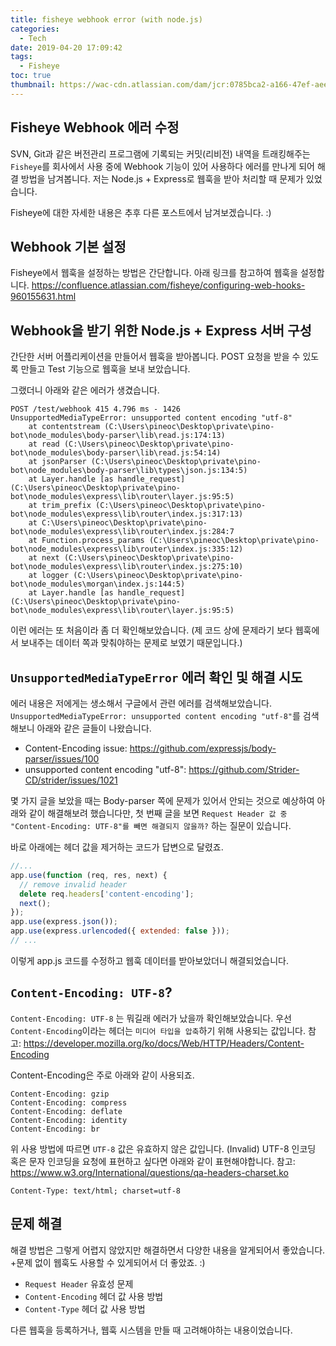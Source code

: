 ```yaml
---
title: fisheye webhook error (with node.js)
categories:
  - Tech
date: 2019-04-20 17:09:42
tags:
  - Fisheye
toc: true
thumbnail: https://wac-cdn.atlassian.com/dam/jcr:0785bca2-a166-47ef-aeec-c657e7627af0/Fisheye@2x-blue.png?cdnVersion=457
---
```



## Fisheye Webhook 에러 수정

SVN, Git과 같은 버전관리 프로그램에 기록되는 커밋(리비전) 내역을 트래킹해주는
`Fisheye`를 회사에서 사용 중에 Webhook 기능이 있어 사용하다 에러를 만나게 되어 해결 방법을 남겨봅니다.
저는 Node.js + Express로 웹훅을 받아 처리할 때 문제가 있었습니다.

Fisheye에 대한 자세한 내용은 추후 다른 포스트에서 남겨보겠습니다. :)

## Webhook 기본 설정

Fisheye에서 웹훅을 설정하는 방법은 간단합니다.
아래 링크를 참고하여 웹훅을 설정합니다.
<https://confluence.atlassian.com/fisheye/configuring-web-hooks-960155631.html>

## Webhook을 받기 위한 Node.js + Express 서버 구성

간단한 서버 어플리케이션을 만들어서 웹훅을 받아봅니다.
POST 요청을 받을 수 있도록 만들고 Test 기능으로 웹훅을 보내 보았습니다.

그랬더니 아래와 같은 에러가 생겼습니다.

```
POST /test/webhook 415 4.796 ms - 1426
UnsupportedMediaTypeError: unsupported content encoding "utf-8"
    at contentstream (C:\Users\pineoc\Desktop\private\pino-bot\node_modules\body-parser\lib\read.js:174:13)
    at read (C:\Users\pineoc\Desktop\private\pino-bot\node_modules\body-parser\lib\read.js:54:14)
    at jsonParser (C:\Users\pineoc\Desktop\private\pino-bot\node_modules\body-parser\lib\types\json.js:134:5)
    at Layer.handle [as handle_request] (C:\Users\pineoc\Desktop\private\pino-bot\node_modules\express\lib\router\layer.js:95:5)
    at trim_prefix (C:\Users\pineoc\Desktop\private\pino-bot\node_modules\express\lib\router\index.js:317:13)
    at C:\Users\pineoc\Desktop\private\pino-bot\node_modules\express\lib\router\index.js:284:7
    at Function.process_params (C:\Users\pineoc\Desktop\private\pino-bot\node_modules\express\lib\router\index.js:335:12)
    at next (C:\Users\pineoc\Desktop\private\pino-bot\node_modules\express\lib\router\index.js:275:10)
    at logger (C:\Users\pineoc\Desktop\private\pino-bot\node_modules\morgan\index.js:144:5)
    at Layer.handle [as handle_request] (C:\Users\pineoc\Desktop\private\pino-bot\node_modules\express\lib\router\layer.js:95:5)
```

이런 에러는 또 처음이라 좀 더 확인해보았습니다.
(제 코드 상에 문제라기 보다 웹훅에서 보내주는 데이터 쪽과 맞춰야하는 문제로 보였기 때문입니다.)

## `UnsupportedMediaTypeError` 에러 확인 및 해결 시도

에러 내용은 저에게는 생소해서 구글에서 관련 에러를 검색해보았습니다.
`UnsupportedMediaTypeError: unsupported content encoding "utf-8"`를 검색해보니
아래와 같은 글들이 나왔습니다.

- Content-Encoding issue: <https://github.com/expressjs/body-parser/issues/100>
- unsupported content encoding "utf-8": <https://github.com/Strider-CD/strider/issues/1021>

몇 가지 글을 보았을 때는 Body-parser 쪽에 문제가 있어서 안되는 것으로 예상하여 아래와 같이 해결해보려 했습니다만,
첫 번째 글을 보면 `Request Header 값 중 "Content-Encoding: UTF-8"를 빼면 해결되지 않을까?` 하는 질문이 있습니다.

바로 아래에는 헤더 값을 제거하는 코드가 답변으로 달렸죠.

```js
//...
app.use(function (req, res, next) {
  // remove invalid header
  delete req.headers['content-encoding'];
  next();
});
app.use(express.json());
app.use(express.urlencoded({ extended: false }));
// ...
```

이렇게 app.js 코드를 수정하고 웹훅 데이터를 받아보았더니 해결되었습니다.

## `Content-Encoding: UTF-8`?

`Content-Encoding: UTF-8` 는 뭐길래 에러가 났을까 확인해보았습니다.
우선 `Content-Encoding`이라는 헤더는 `미디어 타입을 압축`하기 위해 사용되는 값입니다.
참고: <https://developer.mozilla.org/ko/docs/Web/HTTP/Headers/Content-Encoding>

Content-Encoding은 주로 아래와 같이 사용되죠.
```
Content-Encoding: gzip
Content-Encoding: compress
Content-Encoding: deflate
Content-Encoding: identity
Content-Encoding: br
```

위 사용 방법에 따르면 `UTF-8` 값은 유효하지 않은 값입니다. (Invalid)
UTF-8 인코딩 혹은 문자 인코딩을 요청에 표현하고 싶다면 아래와 같이 표현해야합니다.
참고: <https://www.w3.org/International/questions/qa-headers-charset.ko>
```
Content-Type: text/html; charset=utf-8
```

## 문제 해결

해결 방법은 그렇게 어렵지 않았지만 해결하면서 다양한 내용을 알게되어서 좋았습니다.
+문제 없이 웹훅도 사용할 수 있게되어서 더 좋았죠. :)

- `Request Header` 유효성 문제
- `Content-Encoding` 헤더 값 사용 방법
- `Content-Type` 헤더 값 사용 방법

다른 웹훅을 등록하거나, 웹훅 시스템을 만들 때 고려해야하는 내용이었습니다.
